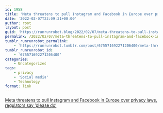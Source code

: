 ```yaml
---
id: 1958
title: 'Meta threatens to pull Instagram and Facebook in Europe over privacy laws, regulators say ‘please do’'
date: '2022-02-07T23:09:31+00:00'
author: root
layout: post
guid: 'https://runrunrobot.blog/2022/02/07/meta-threatens-to-pull-instagram-and-facebook-in/'
permalink: /2022/02/07/meta-threatens-to-pull-instagram-and-facebook-in/
tumblr_runrunrobot_permalink:
    - 'https://runrunrobot.tumblr.com/post/675571692271206400/meta-threatens-to-pull-instagram-and-facebook-in'
tumblr_runrunrobot_id:
    - '675571692271206400'
categories:
    - Uncategorized
tags:
    - privacy
    - 'Social media'
    - Technology
format: link
---
```


[Meta threatens to pull Instagram and Facebook in Europe over privacy laws, regulators say ‘please do’](https://9to5mac.com/2022/02/07/meta-pull-facebook-instagram-from-europe/)